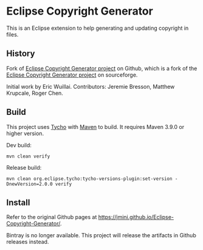 # Eclipse Copyright Generator

This is an Eclipse extension to help generating and updating copyright in files.

## History

Fork of [Eclipse Copyright Generator project](https://github.com/jmini/Eclipse-Copyright-Generator) on Github, which is a fork of the [Eclipse Copyright Generator project](http://sourceforge.net/projects/eclipsecopyrigh/) on sourceforge.

Initial work by Eric Wuillai. Contributors: Jeremie Bresson, Matthew Krupcale, Roger Chen.

## Build

This project uses [Tycho](https://github.com/eclipse-tycho/tycho) with [Maven](https://maven.apache.org/) to build. It requires Maven 3.9.0 or higher version.

Dev build:

```
mvn clean verify
```

Release build:

```
mvn clean org.eclipse.tycho:tycho-versions-plugin:set-version -DnewVersion=2.0.0 verify
```

## Install

Refer to the original Github pages at https://jmini.github.io/Eclipse-Copyright-Generator/.

Bintray is no longer available. This project will release the artifacts in Github releases instead.


